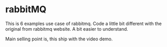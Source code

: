 # rabbitMQ

This is 6 examples use case of rabbitmq. Code a little bit different
with the original from rabbitmq website. A bit easier to understand.

Main selling point is, this ship with the video demo. 
